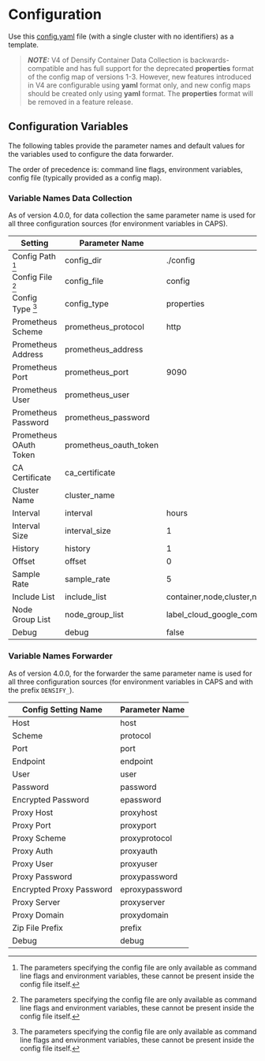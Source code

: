 # Configuration

Use this [config.yaml](https://github.com/densify-dev/container-config/blob/main/examples/config.yaml) file (with a single cluster with no identifiers) as a template.

> **_NOTE:_**  V4 of Densify Container Data Collection is backwards-compatible and has full support for the deprecated **properties** format of the config map of versions 1-3. However, new features introduced in V4 are configurable using **yaml** format only, and new config maps should be created only using **yaml** format. The **properties** format will be removed in a feature release.

## Configuration Variables

The following tables provide the parameter names and default values for the variables used to configure the data forwarder.

The order of precedence is: command line flags, environment variables, config file (typically provided as a config map).

### Variable Names Data Collection

As of version 4.0.0, for data collection the same parameter name is used for all three configuration sources (for environment variables in CAPS).

| Setting                | Parameter Name         | Default Value                                                                                                                                                              |
|------------------------|------------------------|----------------------------------------------------------------------------------------------------------------------------------------------------------------------------|
| Config Path [^1]       | config_dir             | ./config                                                                                                                                                                   |
| Config File [^1]       | config_file            | config                                                                                                                                                                     |
| Config Type [^1]       | config_type            | properties                                                                                                                                                                 |
| Prometheus Scheme      | prometheus_protocol    | http                                                                                                                                                                       |
| Prometheus Address     | prometheus_address     |                                                                                                                                                                            |
| Prometheus Port        | prometheus_port        | 9090                                                                                                                                                                       |
| Prometheus User        | prometheus_user        |                                                                                                                                                                        |
| Prometheus Password        | prometheus_password        |                                                                                                                                                                        |
| Prometheus OAuth Token | prometheus_oauth_token |                                                                                                                                                                            |
| CA Certificate         | ca_certificate         |                                                                                                                                                                            |
| Cluster Name           | cluster_name           |                                                                                                                                                                            |
| Interval               | interval               | hours                                                                                                                                                                      |
| Interval Size          | interval_size          | 1                                                                                                                                                                          |
| History                | history                | 1                                                                                                                                                                          |
| Offset                 | offset                 | 0                                                                                                                                                                          |
| Sample Rate            | sample_rate            | 5                                                                                                                                                                          |
| Include List           | include_list           | container,node,cluster,nodegroup,quota                                                                                                                                     |
| Node Group List        | node_group_list        | label_cloud_google_com_gke_nodepool,label_eks_amazonaws_com_nodegroup,label_agentpool,label_pool_name,label_alpha_eksctl_io_nodegroup_name,label_kops_k8s_io_instancegroup |
| Debug                  | debug                  | false                                                                                                                                                                      |

[^1]: The parameters specifying the config file are only available as command line flags and environment variables, these cannot be present inside the config file itself.

### Variable Names Forwarder

As of version 4.0.0, for the forwarder the same parameter name is used for all three configuration sources (for environment variables in CAPS and with the prefix `DENSIFY_`).

| Config Setting Name  | Parameter Name | 
|--------|-------|
| Host | host |
| Scheme | protocol |
| Port | port |
| Endpoint | endpoint |
| User | user |
| Password | password | 
| Encrypted Password | epassword | 
| Proxy Host | proxyhost | 
| Proxy Port | proxyport |
| Proxy Scheme | proxyprotocol | 
| Proxy Auth | proxyauth |
| Proxy User | proxyuser |
| Proxy Password | proxypassword | 
| Encrypted Proxy Password | eproxypassword | 
| Proxy Server | proxyserver |
| Proxy Domain | proxydomain | 
| Zip File Prefix | prefix | 
| Debug | debug | 
